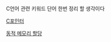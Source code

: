 C언어 관련 키워드 단어 한번 정리 할 생각이다

[C포인터](../../reviews/week5_word/c_pointer_dma.md#포인터)

[동적 메모리 할당](../../reviews/week5_word/c_pointer_dma.md#동적-메모리-할당-dynamic-memory-allocation)